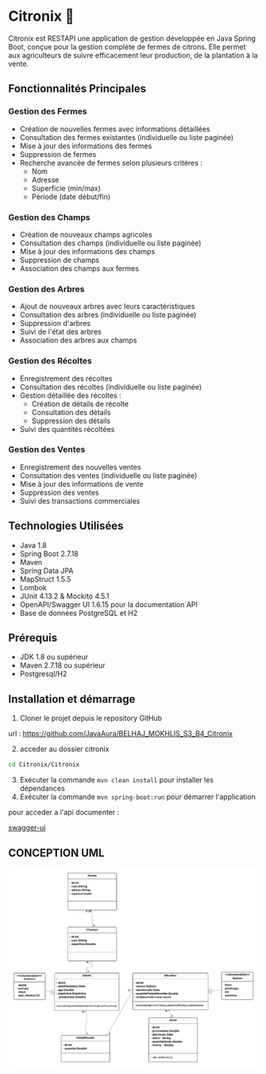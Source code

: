 # Citronix 🍋

Citronix est RESTAPI une application de gestion développée en Java Spring Boot, conçue pour la gestion complète de fermes de citrons. Elle permet aux agriculteurs de suivre efficacement leur production, de la plantation à la vente.

## Fonctionnalités Principales

### Gestion des Fermes

- Création de nouvelles fermes avec informations détaillées
- Consultation des fermes existantes (individuelle ou liste paginée)
- Mise à jour des informations des fermes
- Suppression de fermes
- Recherche avancée de fermes selon plusieurs critères :
  - Nom
  - Adresse
  - Superficie (min/max)
  - Période (date début/fin)

### Gestion des Champs

- Création de nouveaux champs agricoles
- Consultation des champs (individuelle ou liste paginée)
- Mise à jour des informations des champs
- Suppression de champs
- Association des champs aux fermes

### Gestion des Arbres

- Ajout de nouveaux arbres avec leurs caractéristiques
- Consultation des arbres (individuelle ou liste paginée)
- Suppression d'arbres
- Suivi de l'état des arbres
- Association des arbres aux champs

### Gestion des Récoltes

- Enregistrement des récoltes
- Consultation des récoltes (individuelle ou liste paginée)
- Gestion détaillée des récoltes :
  - Création de détails de récolte
  - Consultation des détails
  - Suppression des détails
- Suivi des quantités récoltées

### Gestion des Ventes

- Enregistrement des nouvelles ventes
- Consultation des ventes (individuelle ou liste paginée)
- Mise à jour des informations de vente
- Suppression des ventes
- Suivi des transactions commerciales

## Technologies Utilisées

- Java 1.8
- Spring Boot 2.7.18
- Maven
- Spring Data JPA
- MapStruct 1.5.5
- Lombok
- JUnit 4.13.2 & Mockito 4.5.1
- OpenAPI/Swagger UI 1.6.15 pour la documentation API
- Base de données PostgreSQL et H2

## Prérequis

- JDK 1.8 ou supérieur
- Maven 2.7.18 ou supérieur
- Postgresql/H2

## Installation et démarrage

1. Cloner le projet depuis le repository GitHub

url : https://github.com/JavaAura/BELHAJ_MOKHLIS_S3_B4_Citronix

2. acceder au dossier citronix
```bash
cd Citronix/Citronix
```

3. Exécuter la commande `mvn clean install` pour installer les dépendances
4. Exécuter la commande `mvn spring-boot:run` pour démarrer l'application

pour acceder a l'api documenter :


[swagger-ui](http://localhost:8080/swagger-ui/index.html)


## CONCEPTION UML

![diagramme class](<documment/diagramme-class.png>)







